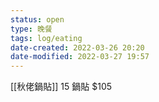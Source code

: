 ```yaml
---
status: open
type: 晚餐
tags: log/eating
date-created: 2022-03-26 20:20
date-modified: 2022-03-27 19:57
---
```



[[秋佬鍋貼]] 15 鍋貼 $105

